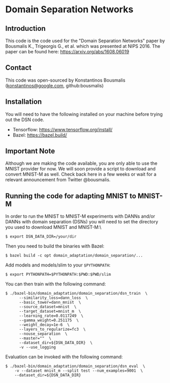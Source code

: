 # Domain Separation Networks


## Introduction
This code is the code used for the "Domain Separation Networks" paper
by Bousmalis K., Trigeorgis G., et al. which was presented at NIPS 2016. The
paper can be found here: https://arxiv.org/abs/1608.06019

## Contact
This code was open-sourced by Konstantinos Bousmalis (konstantinos@google.com, github:bousmalis)

## Installation
You will need to have the following installed on your machine before trying out the DSN code.

*  Tensorflow: https://www.tensorflow.org/install/
*  Bazel: https://bazel.build/

## Important Note
Although we are making the code available, you are only able to use the MNIST
provider for now. We will soon provide a script to download and convert MNIST-M
as well. Check back here in a few weeks or wait for a relevant announcement from
Twitter @bousmalis.

## Running the code for adapting MNIST to MNIST-M
In order to run the MNIST to MNIST-M experiments with DANNs and/or DANNs with
domain separation (DSNs) you will need to set the directory you used to download
MNIST and MNIST-M:\

```
$ export DSN_DATA_DIR=/your/dir
```

Then you need to build the binaries with Bazel:

```
$ bazel build -c opt domain_adaptation/domain_separation/...
```

Add models and models/slim to your `$PYTHONPATH`:

```
$ export PYTHONPATH=$PYTHONPATH:$PWD:$PWD/slim
```

You can then train with the following command:

```
$ ./bazel-bin/domain_adaptation/domain_separation/dsn_train  \
      --similarity_loss=dann_loss  \
      --basic_tower=dann_mnist  \
      --source_dataset=mnist  \
      --target_dataset=mnist_m  \
      --learning_rate=0.0117249  \
      --gamma_weight=0.251175  \
      --weight_decay=1e-6  \
      --layers_to_regularize=fc3  \
      --nouse_separation  \
      --master=""  \
      --dataset_dir=${DSN_DATA_DIR}  \
      -v --use_logging
```

Evaluation can be invoked with the following command:

```
$ ./bazel-bin/domain_adaptation/domain_separation/dsn_eval  \
    -v --dataset mnist_m --split test --num_examples=9001  \
    --dataset_dir=${DSN_DATA_DIR}
```
